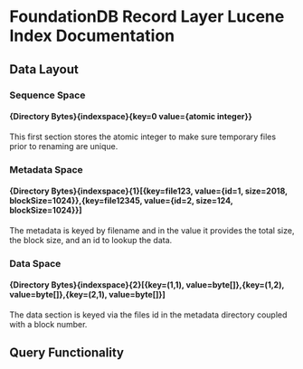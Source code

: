 # FoundationDB Record Layer Lucene Index Documentation

## Data Layout

### Sequence Space 
#### {Directory Bytes}{indexspace}{key=0 value={atomic integer}}
This first section stores the atomic integer to make sure temporary files prior to renaming are unique.

### Metadata Space 
#### {Directory Bytes}{indexspace}{1}[{key=file123, value={id=1, size=2018, blockSize=1024}},{key=file12345, value={id=2, size=124, blockSize=1024}}]
The metadata is keyed by filename and in the value it provides the total size, the block size, and an id to lookup the data.

### Data Space 
#### {Directory Bytes}{indexspace}{2}[{key=(1,1), value=byte[]},{key=(1,2), value=byte[]},{key=(2,1), value=byte[]}]
The data section is keyed via the files id in the metadata directory coupled with a block number.

## Query Functionality
